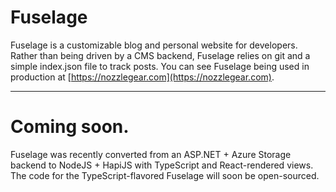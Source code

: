 # Fuselage
Fuselage is a customizable blog and personal website for developers. Rather than being driven by a CMS backend, Fuselage relies on git and a simple index.json file to track posts. You can see Fuselage being used in production at [https://nozzlegear.com](https://nozzlegear.com).

---

# Coming soon.

Fuselage was recently converted from an ASP.NET + Azure Storage backend to NodeJS + HapiJS with TypeScript and React-rendered views. The code for the TypeScript-flavored Fuselage will soon be open-sourced.